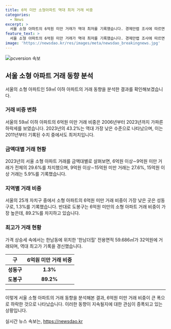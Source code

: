 ```yaml
---
title: 6억 미만 소형아파트 역대 최저 거래 비중
categories:
  - News
excerpt: >
  서울 소형 아파트의 6억원 미만 거래가 역대 최저를 기록했습니다. 경제만랩 조사에 따르면 2011년 이후 가장 낮아진 6억원 미만 거래 비중은 37.0%에 불과합니다. 특히, 성동구에서는 59㎡ 이하 아파트의 6억원 미만 거래가 1.3%에 그쳤으며, 도봉구에서는 89.2%로 최고치를 기록했습니다. 또한, 한남더힐의 32억원 거래액은 60㎡ 이하 아파트 중 최고가를 기록하며, 아파트 시장의 가격 상승세를 보여주고 있습니다. (150자)
feature_text: >
  서울 소형 아파트의 6억원 미만 거래가 역대 최저를 기록했습니다. 경제만랩 조사에 따르면 2011년 이후 가장 낮아진 6억원 미만 거래 비중은 37.0%에 불과합니다. 특히, 성동구에서는 59㎡ 이하 아파트의 6억원 미만 거래가 1.3%에 그쳤으며, 도봉구에서는 89.2%로 최고치를 기록했습니다. 또한, 한남더힐의 32억원 거래액은 60㎡ 이하 아파트 중 최고가를 기록하며, 아파트 시장의 가격 상승세를 보여주고 있습니다. (150자)
image: 'https://newsdao.kr/res/images/meta/newsdao_breakingnews.jpg'
---
```


<p><img src="https://newsdao.kr/res/images/meta/newsdao_breakingnews.jpg" alt="pcversion 속보" /></p>

<h2 data-ke-size="size26">서울 소형 아파트 거래 동향 분석</h2>

<p data-ke-size="size16">서울의 소형 아파트인 59㎡ 이하 아파트의 거래 동향을 분석한 결과를 확인해보겠습니다.</p>

<h3><b>거래 비중 변화</b></h3>

<p data-ke-size="size16">서울의 59㎡ 이하 아파트의 6억원 미만 거래 비중은 2006년부터 2023년까지 가파른 하락세를 보였습니다. 2023년의 43.2%는 역대 가장 낮은 수준으로 나타났으며, 이는 2011년부터 기록된 수치 중에서도 최저치입니다.</p>

<h3><b>금액대별 거래 현황</b></h3>

<p data-ke-size="size16">2023년의 서울 소형 아파트 거래를 금액대별로 살펴보면, 6억원 이상∼9억원 미만 거래가 전체의 29.6%를 차지했으며, 9억원 이상∼15억원 미만 거래는 27.6%, 15억원 이상 거래는 5.9%를 기록했습니다.</p>

<h3><b>지역별 거래 비중</b></h3>

<p data-ke-size="size16">서울의 25개 자치구 중에서 소형 아파트의 6억원 미만 거래 비중이 가장 낮은 곳은 성동구로, 1.3%를 기록했습니다. 반대로 도봉구는 6억원 미만의 소형 아파트 거래 비중이 가장 높은데, 89.2%를 차지하고 있습니다.</p>

<h3><b>최고가 거래 현황</b></h3>

<p data-ke-size="size16">가격 상승세 속에서는 한남동에 위치한 '한남더힐' 전용면적 59.686㎡가 32억원에 거래되며, 역대 최고가 기록을 경신했습니다.</p>

<table>
    <thead>
        <tr>
            <th><b>구</b></th>
            <th><b>6억원 미만 거래 비중</b></th>
        </tr>
    </thead>
    <tbody>
        <tr>
            <td style="text-align: center; height: 17px;"><b>성동구</b></td>
            <td style="text-align: center; height: 17px;"><b>1.3%</b></td>
        </tr>
        <tr>
            <td style="text-align: center; height: 17px;"><b>도봉구</b></td>
            <td style="text-align: center; height: 17px;"><b>89.2%</b></td>
        </tr>
    </tbody>
</table>

<hr>

<p data-ke-size="size16">이렇게 서울 소형 아파트의 거래 동향을 분석해본 결과, 6억원 미만 거래 비중이 큰 폭으로 하락한 것으로 나타났습니다. 이러한 동향이 지속될지에 대한 관심이 증폭되고 있는 상황입니다.</p>
실시간 뉴스 속보는, <a href="https://newsdao.kr" rel="dofollow">https://newsdao.kr</a>


